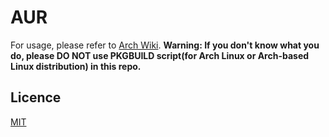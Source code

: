 # AUR

For usage, please refer to [Arch Wiki](https://wiki.archlinux.org/index.php/Arch_User_Repository#Installing_packages).
**Warning: If you don't know what you do, please DO NOT use PKGBUILD script(for Arch Linux or Arch-based Linux distribution) in this repo.**  

## Licence

[MIT](https://opensource.org/licenses/MIT)
